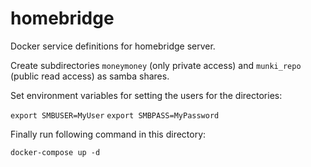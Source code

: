 # homebridge

Docker service definitions for homebridge server.

Create subdirectories `moneymoney` (only private access) and `munki_repo` (public read access) as samba shares.

Set environment variables for setting the users for the directories:

`export SMBUSER=MyUser`
`export SMBPASS=MyPassword`

Finally run following command in this directory: 

`docker-compose up -d`